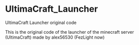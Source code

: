 # UltimaCraft_Launcher
UltimaCraft Launcher original code

This is the original code of the launcher of the minecraft server (UltimaCraft) made by alex56530 (FezLight now)
